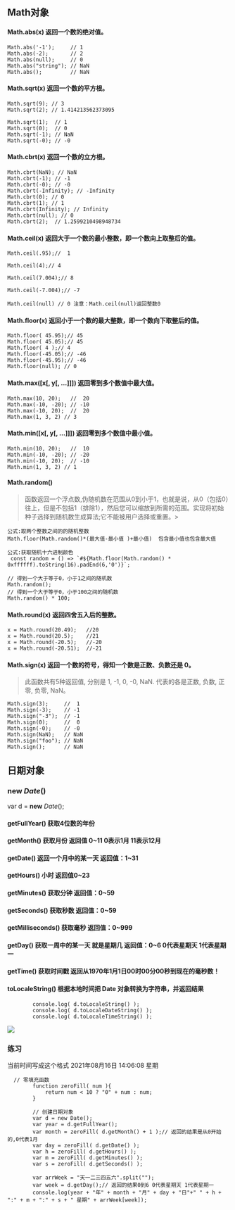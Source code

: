 ## Math对象

#### Math.abs(x) 返回一个数的绝对值。

```
Math.abs('-1');     // 1
Math.abs(-2);       // 2
Math.abs(null);     // 0
Math.abs("string"); // NaN
Math.abs();         // NaN
```
#### Math.sqrt(x) 返回一个数的平方根。

```
Math.sqrt(9); // 3
Math.sqrt(2); // 1.414213562373095

Math.sqrt(1);  // 1
Math.sqrt(0);  // 0
Math.sqrt(-1); // NaN
Math.sqrt(-0); // -0
```
#### Math.cbrt(x) 返回一个数的立方根。

```
Math.cbrt(NaN); // NaN
Math.cbrt(-1); // -1
Math.cbrt(-0); // -0
Math.cbrt(-Infinity); // -Infinity
Math.cbrt(0); // 0
Math.cbrt(1); // 1
Math.cbrt(Infinity); // Infinity
Math.cbrt(null); // 0
Math.cbrt(2);  // 1.2599210498948734
```
#### Math.ceil(x) 返回大于一个数的最小整数，即一个数向上取整后的值。

```
Math.ceil(.95);//  1

Math.ceil(4);// 4

Math.ceil(7.004);// 8

Math.ceil(-7.004);// -7

Math.ceil(null) // 0 注意：Math.ceil(null)返回整数0
```
#### Math.floor(x) 返回小于一个数的最大整数，即一个数向下取整后的值。

```
Math.floor( 45.95);// 45
Math.floor( 45.05);// 45
Math.floor( 4 );// 4
Math.floor(-45.05);// -46
Math.floor(-45.95);// -46
Math.floor(null); // 0
```
#### Math.max([x[, y[, …]]]) 返回零到多个数值中最大值。

```
Math.max(10, 20);   //  20
Math.max(-10, -20); // -10
Math.max(-10, 20);  //  20
Math.max(1, 3, 2) // 3
```
#### Math.min([x[, y[, …]]]) 返回零到多个数值中最小值。

```
Math.min(10, 20);   //  10
Math.min(-10, -20); // -20
Math.min(-10, 20);  // -10
Math.min(1, 3, 2) // 1
```
#### Math.random() 

>函数返回一个浮点数,伪随机数在范围从0到小于1，也就是说，从0（包括0）往上，但是不包括1（排除1），然后您可以缩放到所需的范围。实现将初始种子选择到随机数生成算法;它不能被用户选择或重置。>


```
公式:取两个整数之间的的随机整数
Math.floor(Math.random()*(最大值-最小值 )+最小值)  包含最小值也包含最大值
```

```
公式:获取随机十六进制颜色
 const random = () => `#${Math.floor(Math.random() * 0xffffff).toString(16).padEnd(6,'0')}`;
```



```
// 得到一个大于等于0，小于1之间的随机数
Math.random();
// 得到一个大于等于0，小于100之间的随机数
Math.random() * 100;
```
#### Math.round(x) 返回四舍五入后的整数。

```
x = Math.round(20.49);   //20
x = Math.round(20.5);    //21
x = Math.round(-20.5);   //-20
x = Math.round(-20.51);  //-21
```
#### Math.sign(x) 返回一个数的符号，得知一个数是正数、负数还是 0。

>此函数共有5种返回值, 分别是 1, -1, 0, -0, NaN. 代表的各是正数, 负数, 正零, 负零, NaN。
>


```
Math.sign(3);     //  1
Math.sign(-3);    // -1
Math.sign("-3");  // -1
Math.sign(0);     //  0
Math.sign(-0);    // -0
Math.sign(NaN);   // NaN
Math.sign("foo"); // NaN
Math.sign();      // NaN
```



##  日期对象

###  new *Date*()

 var d = **new** *Date*();

####  getFullYear() 获取4位数的年份

####  getMonth() 获取月份 返回值 0~11 0表示1月 11表示12月

#### getDate() 返回一个月中的某一天 返回值：1~31

#### getHours() 小时 返回值0~23

#### getMinutes() 获取分钟 返回值：0~59

#### getSeconds() 获取秒数 返回值：0~59

#### getMilliseconds() 获取毫秒 返回值：0~999

####  getDay() 获取一周中的某一天 就是星期几 返回值：0~6 0代表星期天 1代表星期一

####  getTime() 获取时间戳 返回从1970年1月1日00时00分00秒到现在的毫秒数！

####  toLocaleString() 根据本地时间把 Date 对象转换为字符串，并返回结果

```
        console.log( d.toLocaleString() );
        console.log( d.toLocaleDateString() );
        console.log( d.toLocaleTimeString() );
```

![](C:\Users\86189\Desktop\笔记\js基础\对象\imgs\toLocalString.png)

### 练习

当前时间写成这个格式   2021年08月16日 14:06:08 星期

```
  // 零填充函数
        function zeroFill( num ){
            return num < 10 ? "0" + num : num;
        }
        
        // 创建日期对象
        var d = new Date();
        var year = d.getFullYear();
        var month = zeroFill( d.getMonth() + 1 );// 返回的结果是从0开始的,0代表1月
        var day = zeroFill( d.getDate() );
        var h = zeroFill( d.getHours() );
        var m = zeroFill( d.getMinutes() );
        var s = zeroFill( d.getSeconds() );

        var arrWeek = "天一二三四五六".split("");
        var week = d.getDay();// 返回的结果0到6 0代表星期天 1代表星期一
        console.log(year + "年" + month + "月" + day + "日"+" " + h + ":" + m + ":" + s + " 星期" + arrWeek[week]);
```

